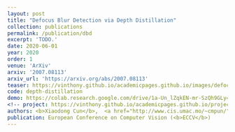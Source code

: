 ```yaml
---
layout: post
title: "Defocus Blur Detection via Depth Distillation"
collection: publications
permalink: /publication/dbd
excerpt: 'TODO.'
date: 2020-06-01
year: 2020
order: 1
venue: 'ArXiv'
arxiv: '2007.08113'
arxiv_url: 'https://arxiv.org/abs/2007.08113'
teaser: https://vinthony.github.io/academicpages.github.io/images/defocus.gif
code: depth-distillation
demo: https://colab.research.google.com/drive/1a-Un_lZqkEN-mr-SzQh9GLy4qXIJgn0v?usp=sharing
<!-- project: https://vinthony.github.io/academicpages.github.io/projects/tbd -->
authors: <b>Xiaodong Cun</b>,  <a href="http://www.cis.umac.mo/~cmpun/">Chi-Man Pun</a>
publication: European Conference on Computer Vision (<b>ECCV</b>)
---
```


<!-- This paper is about the number 3. The number 4 is left for future work. -->

<!-- [Download paper here](http://academicpages.github.io/files/paper3.pdf) -->
